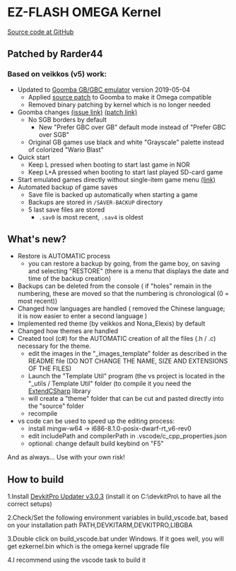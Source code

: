 # EZ-FLASH OMEGA Kernel

[Source code at GitHub](https://github.com/Rarder44/omega-kernel)

## Patched by Rarder44
### Based on veikkos (v5) work:

* Updated to [Goomba GB/GBC emulator](http://www.dwedit.org/gba/goombacolor.php) version 2019-05-04 
    * Applied [source patch](https://github.com/veikkos/omega-kernel/blob/master/goomba-patch/goomba_ezflash_omega.patch) to Goomba to make it Omega compatible
    * Removed binary patching by kernel which is no longer needed
* Goomba changes [(issue link)](https://github.com/veikkos/omega-kernel/issues/2) [(patch link)](https://github.com/veikkos/omega-kernel/blob/master/goomba-patch/goomba_gbc_mode.patch)
    * No SGB borders by default
        * New "Prefer GBC over GB" default mode instead of "Prefer GBC over SGB"
    * Original GB games use black and white "Grayscale" palette instead of colorized "Wario Blast"
* Quick start
    * Keep L pressed when booting to start last game in NOR
    * Keep L+A pressed when booting to start last played SD-card game
* Start emulated games directly without single-item game menu [(link)](https://github.com/veikkos/omega-kernel/issues/4)
* Automated backup of game saves
    * Save file is backed up automatically when starting a game
    * Backups are stored in `/SAVER-BACKUP` directory
    * 5 last save files are stored
        * `.sav0` is most recent, `.sav4` is oldest
		
## What's new? 
* Restore is AUTOMATIC process
	* you can restore a backup by going, from the game boy, on saving and selecting "RESTORE" (there is a menu that displays the date and time of the backup creation)
* Backups can be deleted from the console ( if "holes" remain in the numbering, these are moved so that the numbering is chronological (0 = most recent)) 
* Changed how languages are handled ( removed the Chinese language; it is now easier to enter a second language )
* Implemented red theme (by veikkos and Nona_Elexis) by default
* Changed how themes are handled
* Created tool (c#) for the AUTOMATIC creation of all the files (.h / .c) necessary for the theme.
	* edit the images in the "_images_template" folder as described in the README file (DO NOT CHANGE THE NAME, SIZE AND EXTENSIONS OF THE FILES)
	* Launch the "Template Util" program (the vs project is located in the "_utils / Template Util" folder (to compile it you need the [ExtendCSharp](https://github.com/Rarder44/ExtendCSharp) library
	* will create a "theme" folder that can be cut and pasted directly into the "source" folder
	* recompile
* vs code can be used to speed up the editing process:
	* install mingw-w64 -> i686-8.1.0-posix-dwarf-rt_v6-rev0
	* edit includePath and compilerPath in .vscode/c_cpp_properties.json
	* optional: change default build keybind on "F5"
	

And as always...
Use with your own risk!

## How to build

1.Install [DevkitPro Updater v3.0.3](https://github.com/devkitPro/installer/releases) (install it on  C:\devkitPro\ to have all the correct setups)

2.Check/Set the following environment variables in build_vscode.bat, based on your installation path
	PATH,DEVKITARM,DEVKITPRO,LIBGBA

3.Double click on build_vscode.bat under Windows. If it goes well, you will get ezkernel.bin which is the omega kernel upgrade file

4.I recommend using the vscode task to build it
